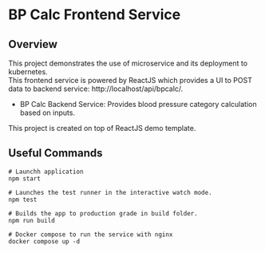 # BP Calc Frontend Service

## Overview

This project demonstrates the use of microservice and its deployment to kubernetes.  
This frontend service is powered by ReactJS which provides a UI to POST data to backend service: http://localhost/api/bpcalc/.

 * BP Calc Backend Service: Provides blood pressure category calculation based on inputs.

This project is created on top of ReactJS demo template.


## Useful Commands
```
# Launchh application
npm start

# Launches the test runner in the interactive watch mode.
npm test

# Builds the app to production grade in build folder.
npm run build

# Docker compose to run the service with nginx
docker compose up -d
```
